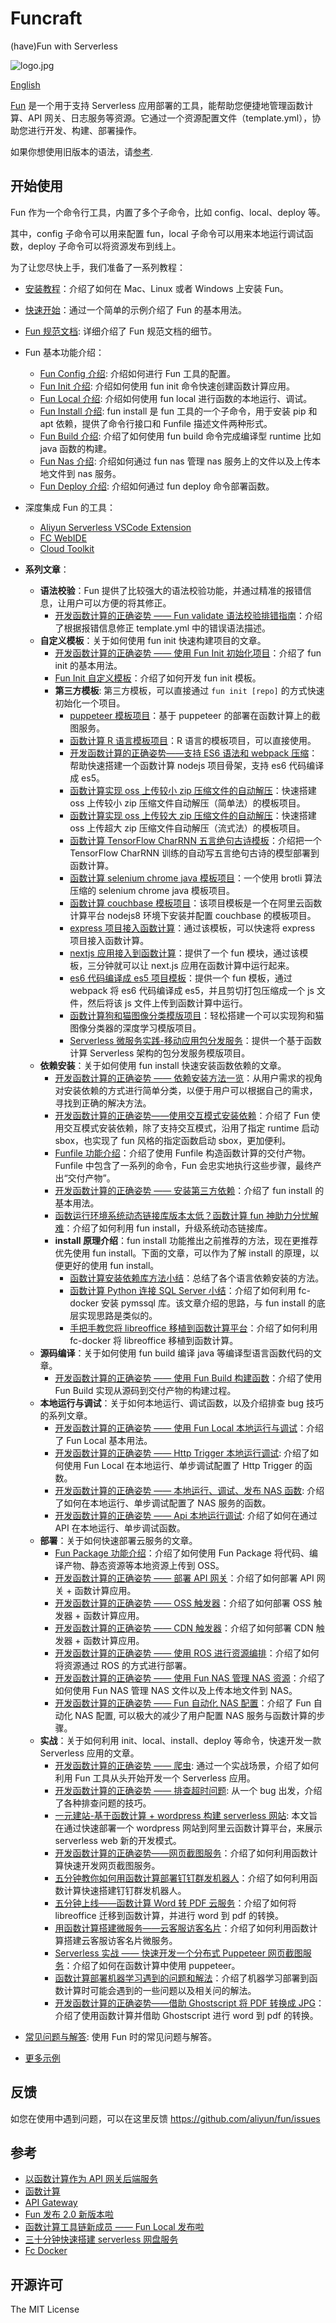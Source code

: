 # Funcraft

(have)Fun with Serverless

![logo.jpg](https://tan-blog.oss-cn-hangzhou.aliyuncs.com/img/20181123143028.png)

[English](https://github.com/aliyun/fun/blob/master/README-en.md)

[Fun](https://github.com/aliyun/fun) 是一个用于支持 Serverless 应用部署的工具，能帮助您便捷地管理函数计算、API 网关、日志服务等资源。它通过一个资源配置文件（template.yml），协助您进行开发、构建、部署操作。

如果你想使用旧版本的语法，请[参考](https://github.com/aliyun/fun/blob/v1.x/README.md).

## 开始使用

Fun 作为一个命令行工具，内置了多个子命令，比如 config、local、deploy 等。

其中，config 子命令可以用来配置 fun，local 子命令可以用来本地运行调试函数，deploy 子命令可以将资源发布到线上。

为了让您尽快上手，我们准备了一系列教程：

- [安装教程](https://github.com/aliyun/fun/blob/master/docs/usage/installation-zh.md)：介绍了如何在 Mac、Linux 或者 Windows 上安装 Fun。
- [快速开始](https://github.com/aliyun/fun/blob/master/docs/usage/getting_started-zh.md)：通过一个简单的示例介绍了 Fun 的基本用法。
- [Fun 规范文档](https://github.com/aliyun/fun/blob/master/docs/specs/2018-04-03-zh-cn.md): 详细介绍了 Fun 规范文档的细节。
- Fun 基本功能介绍：
	- [Fun Config 介绍](https://help.aliyun.com/document_detail/146702.html): 介绍如何进行 Fun 工具的配置。
	- [Fun Init 介绍](https://help.aliyun.com/document_detail/146946.html): 介绍如何使用 fun init 命令快速创建函数计算应用。
	- [Fun Local 介绍](https://help.aliyun.com/document_detail/146711.html): 介绍如何使用 fun local 进行函数的本地运行、调试。
	- [Fun Install 介绍](https://help.aliyun.com/document_detail/146967.html): fun install 是 fun 工具的一个子命令，用于安装 pip 和 apt 依赖，提供了命令行接口和 Funfile 描述文件两种形式。
	- [Fun Build 介绍](https://help.aliyun.com/document_detail/147039.html): 介绍了如何使用 fun build 命令完成编译型 runtime 比如 java 函数的构建。
	- [Fun Nas 介绍](https://help.aliyun.com/document_detail/147089.html): 介绍如何通过 fun nas 管理 nas 服务上的文件以及上传本地文件到 nas 服务。
	- [Fun Deploy 介绍](https://help.aliyun.com/document_detail/147077.html): 介绍如何通过 fun deploy 命令部署函数。
- 深度集成 Fun 的工具：
  - [Aliyun Serverless VSCode Extension](https://github.com/alibaba/serverless-vscode)
  - [FC WebIDE](https://ide.fc.aliyun.com/cn-hangzhou)
  - [Cloud Toolkit](https://cn.aliyun.com/product/cloudtoolkit)
- **系列文章**：
  - **语法校验**：Fun 提供了比较强大的语法校验功能，并通过精准的报错信息，让用户可以方便的将其修正。
    - [开发函数计算的正确姿势 —— Fun validate 语法校验排错指南](https://yq.aliyun.com/articles/703144)：介绍了根据报错信息修正 template.yml 中的错误语法描述。
  - **自定义模板**：关于如何使用 fun init 快速构建项目的文章。
    - [开发函数计算的正确姿势 —— 使用 Fun Init 初始化项目](https://yq.aliyun.com/articles/674363)：介绍了 fun init 的基本用法。
    - [Fun Init 自定义模板](https://yq.aliyun.com/articles/674364)：介绍了如何开发 fun init 模板。
    - **第三方模板**: 第三方模板，可以直接通过 `fun init [repo]` 的方式快速初始化一个项目。
      - [puppeteer 模板项目](https://github.com/vangie/puppeteer-example/)：基于 puppeteer 的部署在函数计算上的截图服务。
      - [函数计算 R 语言模板项目](https://github.com/vangie/rlang-example)：R 语言的模板项目，可以直接使用。
      - [开发函数计算的正确姿势——支持 ES6 语法和 webpack 压缩](https://yq.aliyun.com/articles/701714)：帮助快速搭建一个函数计算 nodejs 项目骨架，支持 es6 代码编译成 es5。
      - [函数计算实现 oss 上传较小 zip 压缩文件的自动解压](https://github.com/coco-super/simple-fc-uncompress-service-for-oss)：快速搭建 oss 上传较小 zip 压缩文件自动解压（简单法）的模板项目。
      - [函数计算实现 oss 上传较大 zip 压缩文件的自动解压](https://github.com/coco-super/streaming-fc-uncompress-service-for-oss)：快速搭建 oss 上传超大 zip 压缩文件自动解压（流式法）的模板项目。
      - [函数计算 TensorFlow CharRNN 五言绝句古诗模板](https://github.com/vangie/poetry)：介绍把一个 TensorFlow CharRNN 训练的自动写五言绝句古诗的模型部署到函数计算。
      - [函数计算 selenium chrome java 模板项目](https://github.com/vangie/packed-selenium-java-example)：一个使用 brotli 算法压缩的 selenium chrome java 模板项目。
      - [函数计算 couchbase 模板项目](https://github.com/vangie/couchbase-example)：该项目模板是一个在阿里云函数计算平台 nodejs8 环境下安装并配置 couchbase 的模板项目。
      - [express 项目接入函数计算](https://github.com/muxiangqiu/fc-express-nodejs8)：通过该模板，可以快速将 express 项目接入函数计算。
      - [nextjs 应用接入到函数计算](https://github.com/muxiangqiu/fc-next-nodejs8)：提供了一个 fun 模块，通过该模板，三分钟就可以让 next.js 应用在函数计算中运行起来。
      - [es6 代码编译成 es5 项目模板](https://github.com/muxiangqiu/fc-skeleton-nodejs8)：提供一个 fun 模板，通过 webpack 将 es6 代码编译成 es5，并且剪切打包压缩成一个 js 文件，然后将该 js 文件上传到函数计算中运行。
      - [函数计算狗和猫图像分类模版项目](https://github.com/awesome-fc/cat-dog-classify)：轻松搭建一个可以实现狗和猫图像分类器的深度学习模版项目。
      - [Serverless 微服务实践-移动应用包分发服务](https://github.com/coco-super/package-distribution-service-for-serverless)：提供一个基于函数计算 Serverless 架构的包分发服务模版项目。
  - **依赖安装**：关于如何使用 fun install 快速安装函数依赖的文章。
    - [开发函数计算的正确姿势 —— 依赖安装方法一览](https://yq.aliyun.com/articles/719107)：从用户需求的视角对安装依赖的方式进行简单分类，以便于用户可以根据自己的需求，寻找到正确的解决方法。
    - [开发函数计算的正确姿势——使用交互模式安装依赖](https://yq.aliyun.com/articles/716663)：介绍了 Fun 使用交互模式安装依赖，除了支持交互模式，沿用了指定 runtime 启动 sbox，也实现了 fun 风格的指定函数启动 sbox，更加便利。
    - [Funfile 功能介绍](https://yq.aliyun.com/articles/719100)：介绍了使用 Funfile 构造函数计算的交付产物。Funfile 中包含了一系列的命令，Fun 会忠实地执行这些步骤，最终产出“交付产物”。
    - [开发函数计算的正确姿势 —— 安装第三方依赖](https://yq.aliyun.com/articles/688062)：介绍了 fun install 的基本用法。
    - [函数运行环境系统动态链接库版本太低？函数计算 fun 神助力分忧解难](https://yq.aliyun.com/articles/690856)：介绍了如何利用 fun install，升级系统动态链接库。
    - **install 原理介绍**：fun install 功能推出之前推荐的方法，现在更推荐优先使用 fun install。下面的文章，可以作为了解 install 的原理，以便更好的使用 fun install。
        - [函数计算安装依赖库方法小结](https://yq.aliyun.com/articles/602147)：总结了各个语言依赖安装的方法。
        - [函数计算 Python 连接 SQL Server 小结](https://yq.aliyun.com/articles/672131)：介绍了如何利用 fc-docker 安装 pymssql 库。该文章介绍的思路，与 fun install 的底层实现思路是类似的。
        - [手把手教您将 libreoffice 移植到函数计算平台](https://yq.aliyun.com/articles/674330)：介绍了如何利用 fc-docker 将 libreoffice 移植到函数计算。
  - **源码编译**：关于如何使用 fun build 编译 java 等编译型语言函数代码的文章。
    - [开发函数计算的正确姿势 —— 使用 Fun Build 构建函数](https://yq.aliyun.com/articles/719102)：介绍了使用 Fun Build 实现从源码到交付产物的构建过程。
  - **本地运行与调试**：关于如何本地运行、调试函数，以及介绍排查 bug 技巧的系列文章。
    - [开发函数计算的正确姿势 —— 使用 Fun Local 本地运行与调试](https://yq.aliyun.com/articles/672623)：介绍了 Fun Local 基本用法。
    - [开发函数计算的正确姿势 —— Http Trigger 本地运行调试](https://yq.aliyun.com/articles/683683): 介绍了如何使用 Fun Local 在本地运行、单步调试配置了 Http Trigger 的函数。
    - [开发函数计算的正确姿势 —— 本地运行、调试、发布 NAS 函数](https://yq.aliyun.com/articles/683684): 介绍了如何在本地运行、单步调试配置了 NAS 服务的函数。
    - [开发函数计算的正确姿势 —— Api 本地运行调试](https://yq.aliyun.com/articles/683685): 介绍了如何在通过 API 在本地运行、单步调试函数。
  - **部署**：关于如何快速部署云服务的文章。
    - [Fun Package 功能介绍](https://yq.aliyun.com/articles/719099)：介绍了如何使用 Fun Package 将代码、编译产物、静态资源等本地资源上传到 OSS。
    - [开发函数计算的正确姿势 —— 部署 API 网关](https://yq.aliyun.com/articles/689185)：介绍了如何部署 API 网关 + 函数计算应用。
    - [开发函数计算的正确姿势 —— OSS 触发器](https://yq.aliyun.com/articles/699379)：介绍了如何部署 OSS 触发器 + 函数计算应用。
    - [开发函数计算的正确姿势 —— CDN 触发器](https://yq.aliyun.com/articles/700808)：介绍了如何部署 CDN 触发器 + 函数计算应用。
    - [开发函数计算的正确姿势 —— 使用 ROS 进行资源编排](https://yq.aliyun.com/articles/719104)：介绍了如何将资源通过 ROS 的方式进行部署。
    - [开发函数计算的正确姿势 —— 使用 Fun NAS 管理 NAS 资源](https://yq.aliyun.com/articles/712700)：介绍了如何使用 Fun NAS 管理 NAS 文件以及上传本地文件到 NAS。
    - [开发函数计算的正确姿势 —— Fun 自动化 NAS 配置](https://yq.aliyun.com/articles/712693)：介绍了 Fun 自动化 NAS 配置, 可以极大的减少了用户配置 NAS 服务与函数计算的步骤。
  - **实战**：关于如何利用 init、local、install、deploy 等命令，快速开发一款 Serverless 应用的文章。
    - [开发函数计算的正确姿势 —— 爬虫](https://yq.aliyun.com/articles/672624): 通过一个实战场景，介绍了如何利用 Fun 工具从头开始开发一个 Serverless 应用。
    - [开发函数计算的正确姿势 —— 排查超时问题](https://yq.aliyun.com/articles/672627): 从一个 bug 出发，介绍了各种排查问题的技巧。
    - [一元建站-基于函数计算 + wordpress 构建 serverless 网站](https://yq.aliyun.com/articles/721594): 本文旨在通过快速部署一个 wordpress 网站到阿里云函数计算平台，来展示 serverless web 新的开发模式。
    - [开发函数计算的正确姿势——网页截图服务](https://yq.aliyun.com/articles/688927)：介绍了如何利用函数计算快速开发网页截图服务。
    - [五分钟教你如何用函数计算部署钉钉群发机器人](https://yq.aliyun.com/articles/682133)：介绍了如何利用函数计算快速搭建钉钉群发机器人。
    - [五分钟上线——函数计算 Word 转 PDF 云服务](https://yq.aliyun.com/articles/674284)：介绍了如何将 libreoffice 迁移到函数计算，并进行 word 到 pdf 的转换。
    - [用函数计算搭建微服务——云客服访客名片](https://yq.aliyun.com/articles/674378)：介绍了如何利用函数计算搭建云客服访客名片微服务。
    - [Serverless 实战 —— 快速开发一个分布式 Puppeteer 网页截图服务](https://yq.aliyun.com/articles/727915)：介绍了如何在函数计算中使用 puppeteer。
    - [函数计算部署机器学习遇到的问题和解法](https://yq.aliyun.com/articles/630289)：介绍了机器学习部署到函数计算时可能会遇到的一些问题以及相关问的解法。
    - [开发函数计算的正确姿势——借助 Ghostscript 将 PDF 转换成 JPG](https://yq.aliyun.com/articles/718747)：介绍了使用函数计算并借助 Ghostscript 进行 word 到 pdf 的转换。

- [常见问题与解答](https://github.com/aliyun/fun/blob/master/docs/usage/faq-zh.md): 使用 Fun 时的常见问题与解答。
- [更多示例](https://github.com/aliyun/fun/tree/master/examples)

## 反馈

如您在使用中遇到问题，可以在这里反馈 https://github.com/aliyun/fun/issues

## 参考

- [以函数计算作为 API 网关后端服务](https://help.aliyun.com/document_detail/54788.html)
- [函数计算](https://www.aliyun.com/product/fc)
- [API Gateway](https://www.aliyun.com/product/apigateway)
- [Fun 发布 2.0 新版本啦](https://yq.aliyun.com/articles/604490)
- [函数计算工具链新成员 —— Fun Local 发布啦](https://yq.aliyun.com/articles/672656)
- [三十分钟快速搭建 serverless 网盘服务](https://yq.aliyun.com/articles/613780)
- [Fc Docker](https://github.com/aliyun/fc-docker)

## 开源许可

The MIT License
